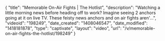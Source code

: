 {
    "title": "Memorable On-Air Fights | The Hotlist",
    "description": "Watching a little morning news before heading off to work? Imagine seeing 2 anchors going at it on live TV. These feisty news anchors and on air fights aren'...",
    "videoid": "198249",
    "date_created": "1408046547",
    "date_modified": "1418181878",
    "type": "captivate",
    "layout": "video",
    "url": "\/v\/memorable-on-air-fights-the-hotlist\/198249"
}